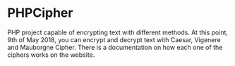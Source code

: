 # PHPCipher
PHP project capable of encrypting text with different methods.
At this point, 9th of May 2018, you can encrypt and decrypt text with Caesar, Vigenere and Mauborgne Cipher. There is a documentation on how each one of the ciphers works on the website.
